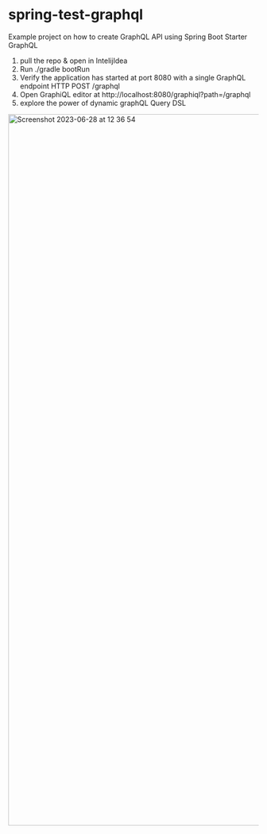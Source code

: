 # spring-test-graphql

Example project on how to create GraphQL API using Spring Boot Starter GraphQL

1) pull the repo & open in IntelijIdea
2) Run ./gradle bootRun 
3) Verify the application has started at port 8080 with a single GraphQL endpoint HTTP POST /graphql
4) Open GraphiQL editor at http://localhost:8080/graphiql?path=/graphql 
5) explore the power of dynamic graphQL Query DSL


<img width="1429" alt="Screenshot 2023-06-28 at 12 36 54" src="https://github.com/NazDov/spring-test-graphql/assets/13189955/e7e2a60a-26a8-4a6a-a0ab-f829e412036e">
